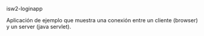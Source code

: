 ﻿isw2-loginapp

Aplicación de ejemplo que muestra una conexión entre un cliente (browser) y un server (java servlet).


